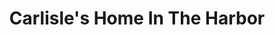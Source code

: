 ---
title: "Carlisle's Home In The Harbor"
url: /ashtabula/carlisles-home-in-the-harbor/
shop: gift
---